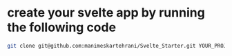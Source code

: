 # create your svelte app by running the following code


```bash
git clone git@github.com:manimeskartehrani/Svelte_Starter.git YOUR_PROJECT_NAME
```

